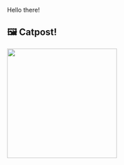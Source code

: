 Hello there!



## 🖼️ Catpost!

<sub>
    <img src="https://cdn2.thecatapi.com/images/k40tk2PD1.png" height="256">
</sub>

